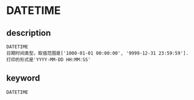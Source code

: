 # DATETIME
## description
    DATETIME
    日期时间类型，取值范围是['1000-01-01 00:00:00', '9999-12-31 23:59:59'].
    打印的形式是'YYYY-MM-DD HH:MM:SS'

## keyword

    DATETIME
